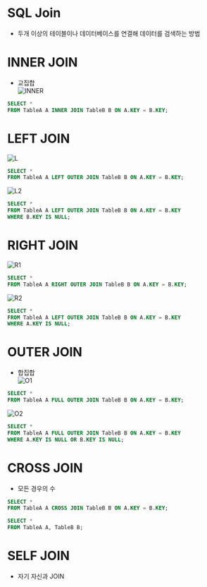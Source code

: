 # SQL Join
* 두개 이상의 테이블이나 데이터베이스를 연결해 데이터를 검색하는 방법

# INNER JOIN
* 교집합  
![INNER](https://user-images.githubusercontent.com/49300728/141489130-a967d534-3516-4f3b-8831-94a492809d67.png)
```sql
SELECT *
FROM TableA A INNER JOIN TableB B ON A.KEY = B.KEY;
```

# LEFT JOIN
![L](https://user-images.githubusercontent.com/49300728/141489129-ecc53889-8b39-42ac-8bd7-f1f84e432b92.png)
```sql
SELECT *
FROM TableA A LEFT OUTER JOIN TableB B ON A.KEY = B.KEY;
```
![L2](https://user-images.githubusercontent.com/49300728/141489128-af99f1fe-8620-4025-b242-2bbde2fba239.png)
```sql
SELECT *
FROM TableA A LEFT OUTER JOIN TableB B ON A.KEY = B.KEY
WHERE B.KEY IS NULL;
```
# RIGHT JOIN
![R1](https://user-images.githubusercontent.com/49300728/141489120-55eb280a-5c13-430e-bd21-fb71d47dd35d.png)
```sql
SELECT *
FROM TableA A RIGHT OUTER JOIN TableB B ON A.KEY = B.KEY;
```
![R2](https://user-images.githubusercontent.com/49300728/141489139-bbbe2255-0906-49a6-8cf4-56ab8bfdb65a.png)
```sql
SELECT *
FROM TableA A LEFT OUTER JOIN TableB B ON A.KEY = B.KEY
WHERE A.KEY IS NULL;
```
# OUTER JOIN 
* 합집합  
![O1](https://user-images.githubusercontent.com/49300728/141489134-c7424df7-7ddf-4d71-a571-fe7c0a58dc27.png)
```sql
SELECT *
FROM TableA A FULL OUTER JOIN TableB B ON A.KEY = B.KEY;
```
![O2](https://user-images.githubusercontent.com/49300728/141489132-9b8a7122-d246-45aa-a5b7-31d39cd5c2f8.png)
```sql
SELECT *
FROM TableA A FULL OUTER JOIN TableB B ON A.KEY = B.KEY
WHERE A.KEY IS NULL OR B.KEY IS NULL;
```

# CROSS JOIN
* 모든 경우의 수
```sql
SELECT *
FROM TableA A CROSS JOIN TableB B ON A.KEY = B.KEY;
```
```sql
SELECT *
FROM TableA A, TableB B;
```

# SELF JOIN
* 자기 자신과 JOIN
